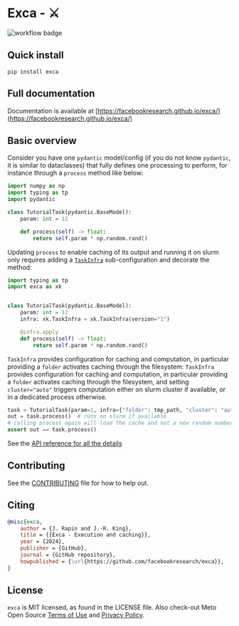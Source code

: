 # Exca - ⚔

![workflow badge](https://github.com/facebookresearch/exca/actions/workflows/test-type-lint.yaml/badge.svg)

## Quick install 

```
pip install exca
```

## Full documentation

Documentation is available at [https://facebookresearch.github.io/exca/](https://facebookresearch.github.io/exca/)

## Basic overview


Consider you have one `pydantic` model/config (if you do not know `pydantic`, it is similar to dataclasses) that fully defines one processing to perform, for instance through a `process` method like below: 


```python
import numpy as np
import typing as tp
import pydantic

class TutorialTask(pydantic.BaseModel):
    param: int = 12

    def process(self) -> float:
        return self.param * np.random.rand()
```

Updating `process` to enable caching of its output and running it on slurm only requires adding a [`TaskInfra`](https://cautious-bassoon-6kq1qy6.pages.github.io/infra/reference.html#exca.TaskInfra) sub-configuration and decorate the method:


```python continuation
import typing as tp
import exca as xk


class TutorialTask(pydantic.BaseModel):
    param: int = 12
    infra: xk.TaskInfra = xk.TaskInfra(version="1")

    @infra.apply
    def process(self) -> float:
        return self.param * np.random.rand()
```

`TaskInfra` provides configuration for caching and computation, in particular providing a `folder` activates caching through the filesystem:
`TaskInfra` provides configuration for caching and computation, in particular providing a `folder` activates caching through the filesystem, and setting `cluster="auto"` triggers computation either on slurm cluster if available, or in a dedicated process otherwise.

```python continuation fixture:tmp_path
task = TutorialTask(param=1, infra={"folder": tmp_path, "cluster": "auto"})
out = task.process()  # runs on slurm if available
# calling process again will load the cache and not a new random number
assert out == task.process()
```
See the [API reference for all the details](https://cautious-bassoon-6kq1qy6.pages.github.io/infra/reference.html#exca.TaskInfra)

## Contributing

See the [CONTRIBUTING](.github/CONTRIBUTING.md) file for how to help out.

## Citing
```bibtex
@misc{exca,
    author = {J. Rapin and J.-R. King},
    title = {{Exca - Execution and caching}},
    year = {2024},
    publisher = {GitHub},
    journal = {GitHub repository},
    howpublished = {\url{https://github.com/facebookresearch/exca}},
}
```
## License

`exca` is MIT licensed, as found in the LICENSE file.
Also check-out Meto Open Source [Terms of Use](https://opensource.fb.com/legal/terms) and [Privacy Policy](https://opensource.fb.com/legal/privacy).
